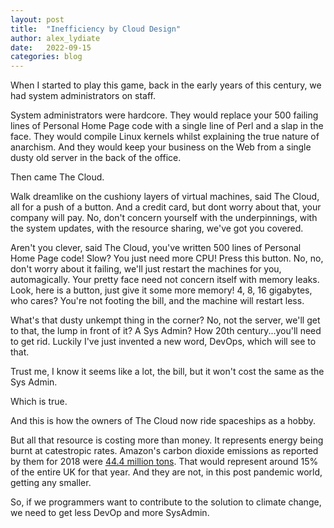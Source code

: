 ```yaml
---
layout: post
title:  "Inefficiency by Cloud Design"
author: alex_lydiate
date:   2022-09-15
categories: blog
---
```

When I started to play this game, back in the early years of this century, we had system administrators on staff.

System administrators were hardcore. They would replace your 500 failing lines of Personal Home Page code with a single line of Perl and a slap in the face. They would compile Linux kernels whilst explaining the true nature of anarchism. And they would keep your business on the Web from a single dusty old server in the back of the office.

Then came The Cloud.

Walk dreamlike on the cushiony layers of virtual machines, said The Cloud, all for a push of a button. And a credit card, but dont worry about that, your company will pay. No, don't concern yourself with the underpinnings, with the system updates, with the resource sharing, we've got you covered.

Aren't you clever, said The Cloud, you've written 500 lines of Personal Home Page code! Slow? You just need more CPU! Press this button. No, no, don't worry about it failing, we'll just restart the machines for you, automagically. Your pretty face need not concern itself with memory leaks. Look, here is a button, just give it some more memory! 4, 8, 16 gigabytes, who cares? You're not footing the bill, and the machine will restart less.

What's that dusty unkempt thing in the corner? No, not the server, we'll get to that, the lump in front of it? A Sys Admin? How 20th century...you'll need to get rid. Luckily I've just invented a new word, DevOps, which will see to that.

Trust me, I know it seems like a lot, the bill, but it won't cost the same as the Sys Admin.

Which is true.

And this is how the owners of The Cloud now ride spaceships as a hobby.

But all that resource is costing more than money. It represents energy being burnt at catestropic rates. Amazon's carbon dioxide emissions as reported by them for 2018 were [44.4 million tons](https://www.forbes.com/sites/robertbryce/2021/02/03/amazon-is-reporting-record-smashing-revenue-and-profits-why-wont-it-disclose-how-much-energy-it-is-using/). That would represent around 15% of the entire UK for that year. And they are not, in this post pandemic world, getting any smaller.

So, if we programmers want to contribute to the solution to climate change, we need to get less DevOp and more SysAdmin.

[jekyll-docs]: https://jekyllrb.com/docs/home
[jekyll-gh]:   https://github.com/jekyll/jekyll
